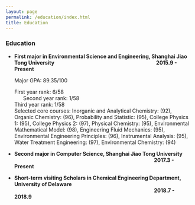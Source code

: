 ```yaml
---
layout: page
permalink: /education/index.html
title: Education
---
```


### Education
- <b>First major in Environmental Science and Engineering, Shanghai Jiao Tong University</b> &nbsp;&nbsp;&nbsp;&nbsp;&nbsp;&nbsp;&nbsp;&nbsp;&nbsp;&nbsp;&nbsp;&nbsp;&nbsp;&nbsp;&nbsp;&nbsp;&nbsp;&nbsp;&nbsp;&nbsp;&nbsp;&nbsp;&nbsp;&nbsp;&nbsp;&nbsp;&nbsp;&nbsp;&nbsp;&nbsp;&nbsp;&nbsp;&nbsp;&nbsp;&nbsp;&nbsp;&nbsp;&nbsp;&nbsp;&nbsp;&nbsp;&nbsp;&nbsp;&nbsp;&nbsp;&nbsp;&nbsp;&nbsp;&nbsp;&nbsp;&nbsp;&nbsp;&nbsp;&nbsp;&nbsp;&nbsp;&nbsp;&nbsp;&nbsp;&nbsp;&nbsp;&nbsp;&nbsp;&nbsp;&nbsp;&nbsp;&nbsp;&nbsp; <b>2015.9 - Present</b>


  Major GPA: 89.35/100

  First year rank: 6/58<br>
  &nbsp;&nbsp;&nbsp;&nbsp;&nbsp;&nbsp;Second year rank: 1/58<br>
  Third year rank: 1/58
  <br>
Selected core courses: Inorganic and Analytical Chemistry: (92), Organic Chemistry: (96), Probability and Statistic: (95), College Physics 1: (95), College Physics 2: (97), Physical Chemistry: (95), Environmental Mathematical Model: (98), Engineering Fluid Mechanics: (95), Environmental Engineering Principles: (96), Instrumental Analysis: (95), Water Treatment Engineering: (97), Environmental Chemistry: (94)


- <b>Second major in Computer Science, Shanghai Jiao Tong University</b> &nbsp;&nbsp;&nbsp;&nbsp;&nbsp;&nbsp;&nbsp;&nbsp;&nbsp;&nbsp;&nbsp;&nbsp;&nbsp;&nbsp;&nbsp;&nbsp;&nbsp;&nbsp;&nbsp;&nbsp;&nbsp;&nbsp;&nbsp;&nbsp;&nbsp;&nbsp;&nbsp;&nbsp;&nbsp;&nbsp;&nbsp;&nbsp;&nbsp;&nbsp;&nbsp;&nbsp;&nbsp;&nbsp;&nbsp;&nbsp;&nbsp;&nbsp;&nbsp;&nbsp;&nbsp;&nbsp;&nbsp;&nbsp;&nbsp;&nbsp;&nbsp;&nbsp;&nbsp;&nbsp;&nbsp;&nbsp;&nbsp;&nbsp;&nbsp;&nbsp;&nbsp;&nbsp;&nbsp;&nbsp;&nbsp;&nbsp;&nbsp;&nbsp;&nbsp;&nbsp;&nbsp;&nbsp;&nbsp;&nbsp;&nbsp;&nbsp;&nbsp;&nbsp;&nbsp;&nbsp;&nbsp;&nbsp;&nbsp;&nbsp;&nbsp;&nbsp;&nbsp;&nbsp;&nbsp;&nbsp;&nbsp;&nbsp;&nbsp;&nbsp;&nbsp;&nbsp;<b>2017.3 - Present </b>


 


- <b>Short-term visiting Scholars in Chemical Engineering Department, University of Delaware</b> &nbsp;&nbsp;&nbsp;&nbsp;&nbsp;&nbsp;&nbsp;&nbsp;&nbsp;&nbsp;&nbsp;&nbsp;&nbsp;&nbsp;&nbsp;&nbsp;&nbsp;&nbsp;&nbsp;&nbsp;&nbsp;&nbsp;&nbsp;&nbsp;&nbsp;&nbsp;&nbsp;&nbsp;&nbsp;&nbsp;&nbsp;&nbsp;&nbsp;&nbsp;&nbsp;&nbsp;&nbsp;&nbsp;&nbsp;&nbsp;&nbsp;&nbsp;&nbsp;&nbsp;&nbsp;&nbsp;&nbsp;&nbsp;&nbsp;&nbsp;&nbsp;&nbsp;&nbsp;&nbsp;&nbsp;&nbsp;&nbsp;&nbsp;&nbsp;&nbsp;&nbsp;&nbsp;&nbsp;&nbsp;&nbsp;&nbsp;&nbsp;&nbsp;&nbsp;&nbsp;&nbsp;&nbsp;&nbsp;&nbsp;&nbsp;&nbsp;&nbsp;&nbsp;&nbsp;&nbsp;&nbsp;&nbsp;&nbsp;&nbsp;&nbsp;&nbsp;&nbsp;&nbsp;&nbsp;&nbsp;&nbsp;&nbsp;&nbsp;&nbsp;&nbsp;&nbsp;<b>2018.7 - 2018.9</b>
